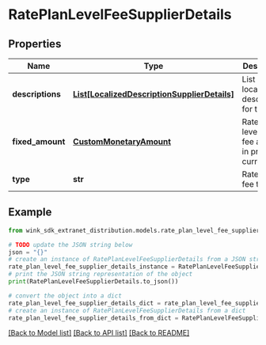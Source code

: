 # RatePlanLevelFeeSupplierDetails


## Properties

Name | Type | Description | Notes
------------ | ------------- | ------------- | -------------
**descriptions** | [**List[LocalizedDescriptionSupplierDetails]**](LocalizedDescriptionSupplierDetails.md) | List of localized descriptions for this fee. | 
**fixed_amount** | [**CustomMonetaryAmount**](CustomMonetaryAmount.md) | Rate plan level fixed fee amount in property currency | 
**type** | **str** | Rate plan fee type | 

## Example

```python
from wink_sdk_extranet_distribution.models.rate_plan_level_fee_supplier_details import RatePlanLevelFeeSupplierDetails

# TODO update the JSON string below
json = "{}"
# create an instance of RatePlanLevelFeeSupplierDetails from a JSON string
rate_plan_level_fee_supplier_details_instance = RatePlanLevelFeeSupplierDetails.from_json(json)
# print the JSON string representation of the object
print(RatePlanLevelFeeSupplierDetails.to_json())

# convert the object into a dict
rate_plan_level_fee_supplier_details_dict = rate_plan_level_fee_supplier_details_instance.to_dict()
# create an instance of RatePlanLevelFeeSupplierDetails from a dict
rate_plan_level_fee_supplier_details_from_dict = RatePlanLevelFeeSupplierDetails.from_dict(rate_plan_level_fee_supplier_details_dict)
```
[[Back to Model list]](../README.md#documentation-for-models) [[Back to API list]](../README.md#documentation-for-api-endpoints) [[Back to README]](../README.md)


